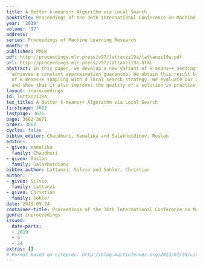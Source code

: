 ```yaml
---
title: A Better k-means++ Algorithm via Local Search
booktitle: Proceedings of the 36th International Conference on Machine Learning
year: '2019'
volume: '97'
address: 
series: Proceedings of Machine Learning Research
month: 0
publisher: PMLR
pdf: http://proceedings.mlr.press/v97/lattanzi19a/lattanzi19a.pdf
url: http://proceedings.mlr.press/v97/lattanzi19a.html
abstract: In this paper, we develop a new variant of k-means++ seeding that in expectation
  achieves a constant approximation guarantee. We obtain this result by a simple combination
  of k-means++ sampling with a local search strategy. We evaluate our algorithm empirically
  and show that it also improves the quality of a solution in practice.
layout: inproceedings
id: lattanzi19a
tex_title: A Better k-means++ Algorithm via Local Search
firstpage: 3662
lastpage: 3671
page: 3662-3671
order: 3662
cycles: false
bibtex_editor: Chaudhuri, Kamalika and Salakhutdinov, Ruslan
editor:
- given: Kamalika
  family: Chaudhuri
- given: Ruslan
  family: Salakhutdinov
bibtex_author: Lattanzi, Silvio and Sohler, Christian
author:
- given: Silvio
  family: Lattanzi
- given: Christian
  family: Sohler
date: 2019-05-24
container-title: Proceedings of the 36th International Conference on Machine Learning
genre: inproceedings
issued:
  date-parts:
  - 2019
  - 5
  - 24
extras: []
# Format based on citeproc: http://blog.martinfenner.org/2013/07/30/citeproc-yaml-for-bibliographies/
---
```

